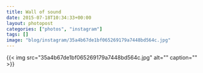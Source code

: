 ```yaml
---
title: Wall of sound
date: 2015-07-18T10:34:33+00:00
layout: photopost
categories: ["photos", "instagram"]
tags: []
image: "blog/instagram/35a4b67de1bf065269179a7448bd564c.jpg"
---
```


{{< img src="35a4b67de1bf065269179a7448bd564c.jpg" alt="" caption="" >}}



